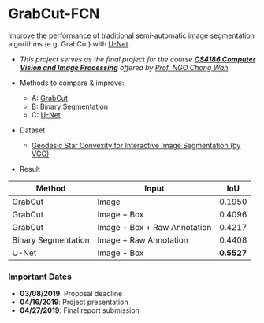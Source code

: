 # GrabCut-FCN
Improve the performance of traditional semi-automatic image segmentation algorithms (e.g. GrabCut) with [U-Net](https://arxiv.org/pdf/1505.04597.pdf).
- *This project serves as the final project for the course **[CS4186 Computer Vision and Image Processing](https://www.cityu.edu.hk/catalogue/ug/201819/course/CS4186.htm)** offered by [Prof. NGO Chong Wah](http://www.cs.cityu.edu.hk/~cwngo/).*

- Methods to compare & improve:
  - A: [GrabCut](https://docs.opencv.org/3.4/d8/d83/tutorial_py_grabcut.html)
  - B: [Binary Segmentation](https://github.com/TejasNaikk/Binary-Segmentation)
  - C: [U-Net](https://github.com/milesial/Pytorch-UNet)

- Dataset
  - [Geodesic Star Convexity for Interactive Image Segmentation (by VGG)](http://www.robots.ox.ac.uk/~vgg/data/iseg/)
  
- Result

| Method   | Input    | IoU      |
| -------- | -------- | -------- |
| GrabCut | Image     | 0.1950   |
| GrabCut | Image + Box | 0.4096 |
| GrabCut | Image + Box + Raw Annotation | 0.4217 |
| Binary Segmentation | Image + Raw Annotation | 0.4408 |
| U-Net | Image + Box | **0.5527** |

### Important Dates
- **03/08/2019**: Proposal deadline
- **04/16/2019**: Project presentation
- **04/27/2019**: Final report submission
